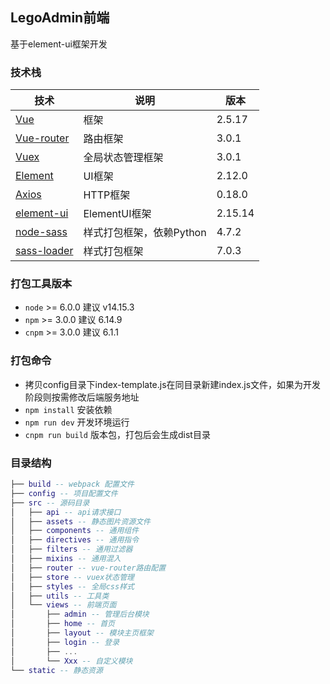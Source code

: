 ## LegoAdmin前端
基于element-ui框架开发
### 技术栈
| 技术 | 说明 | 版本 |
| --- | --- | --- |
| [Vue](https://vuejs.org) | 框架 | 2.5.17 |
| [Vue-router](https://router.vuejs.org) | 路由框架 | 3.0.1 |
| [Vuex](https://vuex.vuejs.org) | 全局状态管理框架 | 3.0.1 |
| [Element](https://element.eleme.io) | UI框架 | 2.12.0 |
| [Axios](https://github.com/axios/axios) | HTTP框架 | 0.18.0 |
| [element-ui](https://element.eleme.cn) | ElementUI框架 | 2.15.14 |
| [node-sass](https://sass-lang.com) | 样式打包框架，依赖Python | 4.7.2 |
| [sass-loader](https://sass-lang.com) | 样式打包框架 | 7.0.3 |
### 打包工具版本
- `node` >= 6.0.0 建议 v14.15.3
- `npm` >= 3.0.0 建议 6.14.9
- `cnpm` >= 3.0.0 建议 6.1.1
### 打包命令
- 拷贝config目录下index-template.js在同目录新建index.js文件，如果为开发阶段则按需修改后端服务地址
- `npm install` 安装依赖
- `npm run dev` 开发环境运行
- `cnpm run build` 版本包，打包后会生成dist目录
### 目录结构
``` lua
├── build -- webpack 配置文件
├── config -- 项目配置文件
├── src -- 源码目录
│   ├── api -- api请求接口
│   ├── assets -- 静态图片资源文件
│   ├── components -- 通用组件
│   ├── directives -- 通用指令
│   ├── filters -- 通用过滤器
│   ├── mixins -- 通用混入
│   ├── router -- vue-router路由配置
│   ├── store -- vuex状态管理
│   ├── styles -- 全局css样式
│   ├── utils -- 工具类
│   └── views -- 前端页面
│       ├── admin -- 管理后台模块
│       ├── home -- 首页
│       ├── layout -- 模块主页框架
│       ├── login -- 登录
│       ├── ...
│       └── Xxx -- 自定义模块
└── static -- 静态资源
```